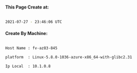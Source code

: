 
   
#### This Page Create at:

```bash

2021-07-27 - 23:46:06 UTC

```

#### Create By Machine:

```bash

Host Name : fv-az83-845

platform  : Linux-5.8.0-1036-azure-x86_64-with-glibc2.31

Ip Local  : 10.1.0.8

```

